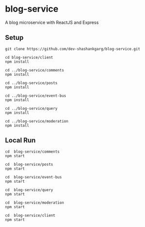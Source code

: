 # blog-service
A blog microservice with ReactJS and Express

## Setup

```
git clone https://github.com/dev-shashankgarg/blog-service.git

cd blog-service/client
npm install

cd ../blog-service/comments
npm install

cd ../blog-service/posts
npm install

cd ../blog-service/event-bus
npm install

cd ../blog-service/query
npm install

cd ../blog-service/moderation
npm install
```

## Local Run
```
cd  blog-service/comments
npm start

cd  blog-service/posts
npm start

cd  blog-service/event-bus
npm start

cd  blog-service/query
npm start

cd  blog-service/moderation
npm start

cd  blog-service/client
npm start
```
